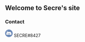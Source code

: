 # 
## Welcome to Secre's site
### Contact
<img src="discord logo.png" alt="Discord" style="width:25px;height:25px;"> SECRE#8427